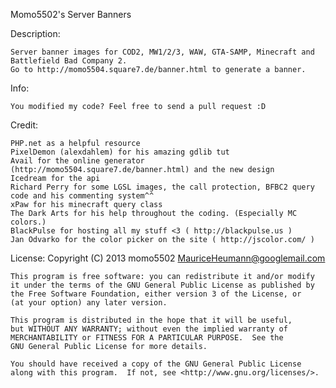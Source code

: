 Momo5502's Server Banners

Description: 

	Server banner images for COD2, MW1/2/3, WAW, GTA-SAMP, Minecraft and Battlefield Bad Company 2.
	Go to http://momo5504.square7.de/banner.html to generate a banner.

Info: 

	You modified my code? Feel free to send a pull request :D

Credit:

	PHP.net as a helpful resource
	PixelDemon (alexdahlem) for his amazing gdlib tut
	Avail for the online generator (http://momo5504.square7.de/banner.html) and the new design
	Icedream for the api
	Richard Perry for some LGSL images, the call protection, BFBC2 query code and his commenting system^^
	xPaw for his minecraft query class
	The Dark Arts for his help throughout the coding. (Especially MC colors.)
	BlackPulse for hosting all my stuff <3 ( http://blackpulse.us )
	Jan Odvarko for the color picker on the site ( http://jscolor.com/ )

License:
	Copyright (C) 2013 momo5502 <MauriceHeumann@googlemail.com>

	This program is free software: you can redistribute it and/or modify
    it under the terms of the GNU General Public License as published by
    the Free Software Foundation, either version 3 of the License, or
    (at your option) any later version.

    This program is distributed in the hope that it will be useful,
    but WITHOUT ANY WARRANTY; without even the implied warranty of
    MERCHANTABILITY or FITNESS FOR A PARTICULAR PURPOSE.  See the
    GNU General Public License for more details.

    You should have received a copy of the GNU General Public License
    along with this program.  If not, see <http://www.gnu.org/licenses/>.
